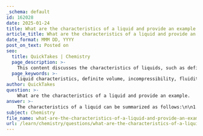 ```yaml
---
_schema: default
id: 162028
date: 2025-01-24
title: What are the characteristics of a liquid and provide an example.
article_title: What are the characteristics of a liquid and provide an example.
date_format: MMM DD, YYYY
post_on_text: Posted on
seo:
  title: QuickTakes | Chemistry
  page_description: >-
    This content discusses the characteristics of liquids, such as definite volume, incompressibility, fluidity, density, intermolecular forces, surface tension, and viscosity, with water as an example.
  page_keywords: >-
    liquid characteristics, definite volume, incompressibility, fluidity, density, intermolecular forces, surface tension, viscosity, example water, properties of liquids
author: QuickTakes
question: >-
    What are the characteristics of a liquid and provide an example.
answer: >-
    The characteristics of a liquid can be summarized as follows:\n\n1. **Definite Volume**: Liquids have a fixed volume that does not change regardless of the shape or size of the container they are in. This means that a liquid will occupy the same amount of space whether it is in a glass, a bottle, or a pool.\n\n2. **Incompressibility**: Liquids are generally less compressible than gases. This means that applying pressure to a liquid does not significantly change its volume.\n\n3. **Fluidity**: The molecules in a liquid are not held in fixed positions, allowing them to move past one another. This property enables liquids to flow and be poured.\n\n4. **Density**: Liquids are typically more dense than gases, which means that they have a greater mass per unit volume. This density can vary significantly between different liquids.\n\n5. **Intermolecular Forces**: The intermolecular forces in liquids are strong enough to keep the molecules close together, but not strong enough to hold them in fixed positions. This results in a balance between cohesive forces (attraction between like molecules) and adhesive forces (attraction between unlike molecules).\n\n6. **Surface Tension**: Liquids exhibit surface tension due to the cohesive forces between molecules at the surface. This phenomenon allows some objects to float on the surface of a liquid without sinking.\n\n7. **Viscosity**: Liquids have varying degrees of viscosity, which is a measure of a liquid's resistance to flow. For example, honey is more viscous than water.\n\n### Example: Water\nWater is a prime example of a liquid that exhibits all these characteristics. It has a definite volume, is incompressible, flows easily, and has a density of about 1 g/cm³ at room temperature. Water is also known as a "universal solvent" due to its ability to dissolve a wide range of ionic and polar substances, which is attributed to its polar nature and extensive hydrogen bonding. The autoionization of water can be represented by the equilibrium reaction:\n\n$$\nH_2O(l) + H_2O(l) \rightleftharpoons H_3O^+(aq) + OH^-(aq)\n$$\n\nThis reaction illustrates water's ability to participate in acid-base reactions, acting as both an acid and a base. Additionally, water's unique thermal properties allow it to exist in three states (solid, liquid, and vapor) under environmentally relevant conditions.
subject: Chemistry
file_name: what-are-the-characteristics-of-a-liquid-and-provide-an-example.md
url: /learn/chemistry/questions/what-are-the-characteristics-of-a-liquid-and-provide-an-example
---
```


&nbsp;